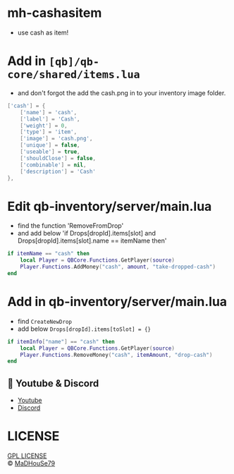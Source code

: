 
# mh-cashasitem
- use cash as item!


# Add in `[qb]/qb-core/shared/items.lua` 
- and don't forgot the add the cash.png in to your inventory image folder.
```lua
['cash'] = {
    ['name'] = 'cash', 
    ['label'] = 'Cash', 
    ['weight'] = 0, 
    ['type'] = 'item', 
    ['image'] = 'cash.png', 
    ['unique'] = false,
    ['useable'] = true,
    ['shouldClose'] = false,
    ['combinable'] = nil,
    ['description'] = 'Cash'
},
```


# Edit qb-inventory/server/main.lua
- find the function 'RemoveFromDrop' 
- and add below 'if Drops[dropId].items[slot] and Drops[dropId].items[slot].name == itemName then'
```lua
if itemName == "cash" then
	local Player = QBCore.Functions.GetPlayer(source)
	Player.Functions.AddMoney("cash", amount, "take-dropped-cash")
end
```

# Add in qb-inventory/server/main.lua
- find `CreateNewDrop` 
- add below `Drops[dropId].items[toSlot] = {}`
```lua
if itemInfo["name"] == "cash" then
	local Player = QBCore.Functions.GetPlayer(source)
	Player.Functions.RemoveMoney("cash", itemAmount, "drop-cash")
end
```


## 🙈 Youtube & Discord
- [Youtube](https://www.youtube.com/c/MaDHouSe79)
- [Discord](https://discord.gg/cEMSeE9dgS)

# LICENSE
[GPL LICENSE](./LICENSE)<br />
&copy; [MaDHouSe79](https://www.youtube.com/@MaDHouSe79)
